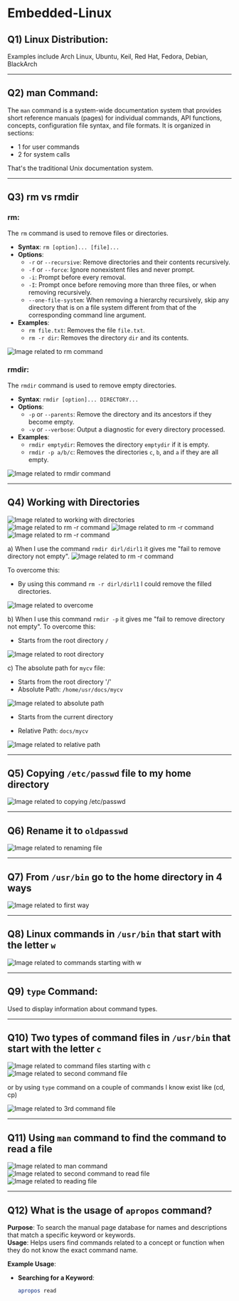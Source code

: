 # Embedded-Linux

## Q1) Linux Distribution:
Examples include Arch Linux, Ubuntu, Keil, Red Hat, Fedora, Debian, BlackArch

---

## Q2) man Command:
The `man` command is a system-wide documentation system that provides short reference manuals (pages) for individual commands, API functions, concepts, configuration file syntax, and file formats. It is organized in sections:
- 1 for user commands
- 2 for system calls

That's the traditional Unix documentation system.

---

## Q3) rm vs rmdir

### rm:
The `rm` command is used to remove files or directories.
- **Syntax**: `rm [option]... [file]...`
- **Options**:
  - `-r` or `--recursive`: Remove directories and their contents recursively.
  - `-f` or `--force`: Ignore nonexistent files and never prompt.
  - `-i`: Prompt before every removal.
  - `-I`: Prompt once before removing more than three files, or when removing recursively.
  - `--one-file-system`: When removing a hierarchy recursively, skip any directory that is on a file system different from that of the corresponding command line argument.
- **Examples**:
  - `rm file.txt`: Removes the file `file.txt`.
  - `rm -r dir`: Removes the directory `dir` and its contents.

![Image related to rm command](s2.png)

### rmdir:
The `rmdir` command is used to remove empty directories.
- **Syntax**: `rmdir [option]... DIRECTORY...`
- **Options**:
  - `-p` or `--parents`: Remove the directory and its ancestors if they become empty.
  - `-v` or `--verbose`: Output a diagnostic for every directory processed.
- **Examples**:
  - `rmdir emptydir`: Removes the directory `emptydir` if it is empty.
  - `rmdir -p a/b/c`: Removes the directories `c`, `b`, and `a` if they are all empty.

![Image related to rmdir command](s1.png)

---

## Q4) Working with Directories

![Image related to working with directories](s3.png)
![Image related to rm -r command](s4.png)
![Image related to rm -r command](s5.png)
![Image related to rm -r command](s6.png)


a) When I use the command `rmdir dirl/dirl1` it gives me "fail to remove directory not empty". 
	![Image related to rm -r command](s7.png)

To overcome this:
   - By using this command `rm -r dirl/dirl1` I could remove the filled directories.

![Image related to overcome](s8.png)

b) When I use this command `rmdir -p` it gives me "fail to remove directory not empty". To overcome this:
   - Starts from the root directory `/`

![Image related to root directory](s9.png)

c) The absolute path for `mycv` file:
   -  Starts from the root directory '/'
   - Absolute Path: `/home/usr/docs/mycv`

![Image related to absolute path](s23.png)

   - Starts from the current directory

   - Relative Path: `docs/mycv`

![Image related to relative path](s24.png)

---

## Q5) Copying `/etc/passwd` file to my home directory

![Image related to copying /etc/passwd](s10.png)

---

## Q6) Rename it to `oldpasswd`

![Image related to renaming file](s11.png)

---

## Q7) From `/usr/bin` go to the home directory in 4 ways

![Image related to first way](s14.png)

---

## Q8) Linux commands in `/usr/bin` that start with the letter `w`

![Image related to commands starting with w](s15.png)

---

## Q9) `type` Command:
Used to display information about command types.

---

## Q10) Two types of command files in `/usr/bin` that start with the letter `c`

![Image related to command files starting with c](s16.png)
![Image related to second command file](s18.png)

or by using `type` command on a couple of commands I know exist like (cd, cp)

![Image related to 3rd command file](s26.png)


---

## Q11) Using `man` command to find the command to read a file

![Image related to man command](s22.png)
![Image related to second command to read file](s20.png)
![Image related to reading file](s19.png)

---

## Q12) What is the usage of `apropos` command?

**Purpose**: To search the manual page database for names and descriptions that match a specific keyword or keywords.  
**Usage**: Helps users find commands related to a concept or function when they do not know the exact command name.

**Example Usage**:
- **Searching for a Keyword**:
  ```bash
  apropos read
 